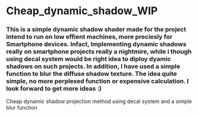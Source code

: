 # Cheap_dynamic_shadow_WIP

### This is a simple dynamic shadow shader made for the project intend to run on low effient machines, more preciesly for Smartphone devices. Infact, Implementing dynamic shadows really on smartphone projects really a nightmire, while i though using decal system would be right idea to diploy dyamic shadows on such projects. In addition, I have used a simple function to blur the diffuse shadow texture. The idea quite simple, no more perplexed function or expensive calculation. I look forward to get more ideas :) 

Cheap dynamic shadow projection method using decal system and a simple blur function 
